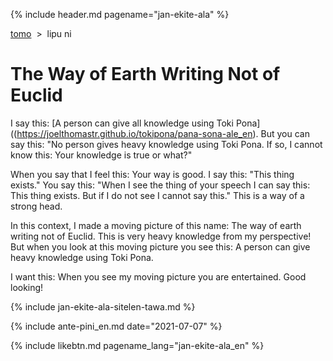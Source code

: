 {% include header.md pagename="jan-ekite-ala" %}



<span class="en">[tomo](https://joelthomastr.github.io/tokipona/README_en)&nbsp;&nbsp;>&nbsp;&nbsp;lipu ni</span>

# <span class="en">The Way of Earth Writing Not of Euclid</span>

<span class="en">I say this: [A person can give all knowledge using Toki Pona]((https://joelthomastr.github.io/tokipona/pana-sona-ale_en). But you can say this: "No person gives heavy knowledge using Toki Pona. If so, I cannot know this: Your knowledge is true or what?"</span>

<span class="en">When you say that I feel this: Your way is good. I say this: "This thing exists." You say this: "When I see the thing of your speech I can say this: This thing exists. But if I do not see I cannot say this." This is a way of a strong head.</span>

<span class="en">In this context, I made a moving picture of this name: The way of earth writing not of Euclid. This is very heavy knowledge from my perspective! But when you look at this moving picture you see this: A person can give heavy knowledge using Toki Pona.</span>

<span class="en">I want this: When you see my moving picture you are entertained. Good looking!</span>

{% include jan-ekite-ala-sitelen-tawa.md %}

{% include ante-pini_en.md date="2021-07-07" %}

{% include likebtn.md pagename_lang="jan-ekite-ala_en" %}
